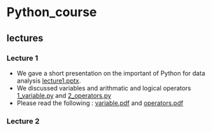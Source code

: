 # Python_course

## lectures 
### Lecture 1
- We gave a short presentation on the important of Python for data analysis [lecture1.pptx](lectures/lecture1.pptx). 
- We discussed variables and arithmatic and logical operators [1_variable.py](1_variable.py) and [2_operators.py](2_operators.py)
- Please read the following : [variable.pdf](lectures/1_variable.pdf) and [operators.pdf](lectures/2_operators.pdf)
### Lecture 2




